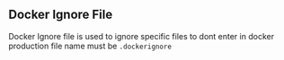 ## Docker Ignore File

Docker Ignore file is used to ignore specific files to dont enter in docker production file name must be `.dockerignore`
